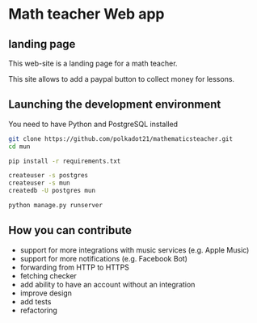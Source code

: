 # Math teacher Web app
## landing page
This web-site is a landing page for a math teacher.

This site allows to add a paypal button to collect money for lessons.

## Launching the development environment
You need to have Python and PostgreSQL installed
``` bash
git clone https://github.com/polkadot21/mathematicsteacher.git
cd mun

pip install -r requirements.txt

createuser -s postgres
createuser -s mun
createdb -U postgres mun

python manage.py runserver
```

## How you can contribute
- support for more integrations with music services (e.g. Apple Music)
- support for more notifications (e.g. Facebook Bot)
- forwarding from HTTP to HTTPS
- fetching checker
- add ability to have an account without an integration
- improve design
- add tests
- refactoring
